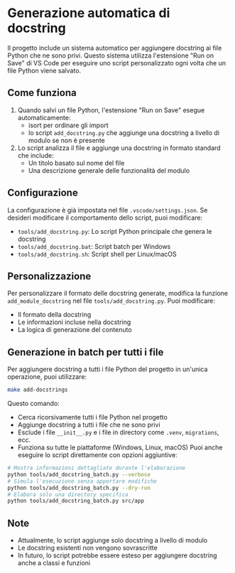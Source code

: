 # Generazione automatica di docstring

Il progetto include un sistema automatico per aggiungere docstring ai file Python che ne sono privi. Questo sistema utilizza l'estensione "Run on Save" di VS Code per eseguire uno script personalizzato ogni volta che un file Python viene salvato.

## Come funziona

1. Quando salvi un file Python, l'estensione "Run on Save" esegue automaticamente:
   - isort per ordinare gli import
   - lo script `add_docstring.py` che aggiunge una docstring a livello di modulo se non è presente
2. Lo script analizza il file e aggiunge una docstring in formato standard che include:
   - Un titolo basato sul nome del file
   - Una descrizione generale delle funzionalità del modulo

## Configurazione

La configurazione è già impostata nel file `.vscode/settings.json`. Se desideri modificare il comportamento dello script, puoi modificare:

- `tools/add_docstring.py`: Lo script Python principale che genera le docstring
- `tools/add_docstring.bat`: Script batch per Windows
- `tools/add_docstring.sh`: Script shell per Linux/macOS

## Personalizzazione

Per personalizzare il formato delle docstring generate, modifica la funzione `add_module_docstring` nel file `tools/add_docstring.py`. Puoi modificare:

- Il formato della docstring
- Le informazioni incluse nella docstring
- La logica di generazione del contenuto

## Generazione in batch per tutti i file

Per aggiungere docstring a tutti i file Python del progetto in un'unica operazione, puoi utilizzare:

```bash
make add-docstrings
```

Questo comando:

- Cerca ricorsivamente tutti i file Python nel progetto
- Aggiunge docstring a tutti i file che ne sono privi
- Esclude i file `__init__.py` e i file in directory come `.venv`, `migrations`, ecc.
- Funziona su tutte le piattaforme (Windows, Linux, macOS)
  Puoi anche eseguire lo script direttamente con opzioni aggiuntive:

```bash
# Mostra informazioni dettagliate durante l'elaborazione
python tools/add_docstring_batch.py --verbose
# Simula l'esecuzione senza apportare modifiche
python tools/add_docstring_batch.py --dry-run
# Elabora solo una directory specifica
python tools/add_docstring_batch.py src/app
```

## Note

- Attualmente, lo script aggiunge solo docstring a livello di modulo
- Le docstring esistenti non vengono sovrascritte
- In futuro, lo script potrebbe essere esteso per aggiungere docstring anche a classi e funzioni
